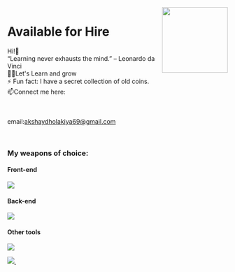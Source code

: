<img align ="right" src = "https://i.stack.imgur.com/smGdy.gif" width="150" height="150">
<h1>Available for Hire</h1>

Hi!👋<br />
“Learning never exhausts the mind.” – Leonardo da Vinci <br />
👨‍💻Let's Learn and grow<br />
⚡ Fun fact: I have a secret collection of old coins. <br />
 📫Connect me here:
 
 <br />
 
 email:akshaydholakiya69@gmail.com

<br />

### My weapons of choice:

#### Front-end
<img src="https://skillicons.dev/icons?i=html,css,js,react,bootstrap,materialui,tailwind,nextjs,redux,sass,styledcomponents&perline=10" />

#### Back-end
<img src="https://skillicons.dev/icons?i=nodejs,express,nextjs,mongodb,firebase&perline=10" />

#### Other tools
<img src="https://skillicons.dev/icons?i=git,vscode,github,&perline=10" />

<br />

 <p>
  <a href="https://in.linkedin.com/in/akshay-dholakiya-665159263/">
    <img src="https://img.shields.io/badge/akshay-dholakiya-665159263?style=flat&logo=linkedin">
  </a> &nbsp; 

 
</p>
